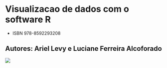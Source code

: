 # Visualizacao de dados com o software R

* ISBN 978-8592293208

## Autores: Ariel Levy e Luciane Ferreira Alcoforado

![](https://images-na.ssl-images-amazon.com/images/I/414n9HwydIL._SX348_BO1,204,203,200_.jpg)
